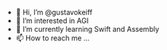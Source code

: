 - 👋 Hi, I’m @gustavokeiff
- 👀 I’m interested in AGI
- 🌱 I’m currently learning Swift and Assembly
- 📫 How to reach me ...

<!---
gustavokeiff/gustavokeiff is a ✨ special ✨ repository because its `README.md` (this file) appears on your GitHub profile.
You can click the Preview link to take a look at your changes.
--->
